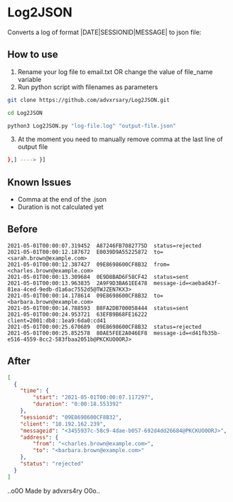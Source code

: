 # Log2JSON
Converts a log of format |DATE|SESSIONID|MESSAGE| to json file:

## How to use

1. Rename your log file to email.txt OR change the value of file_name variable
2. Run python script with filenames as parameters

```bash
git clone https://github.com/advxrsary/Log2JSON.git

cd Log2JSON

python3 Log2JSON.py "log-file.log" "output-file.json"
```
3. At the moment you need to manually remove comma at the last line of output file
```bash
},] ----> }]
```

## Known Issues
+ Comma at the end of the .json
+ Duration is not calculated yet

## Before
```log
2021-05-01T00:00:07.319452  A87246FB7082775D  status=rejected
2021-05-01T00:00:12.187672  E0039D9A55225872  to=<sarah.brown@example.com>
2021-05-01T00:00:12.387427  09E8698600CF8B32  from=<charles.brown@example.com>
2021-05-01T00:00:13.309684  0E9D8BAD6F58CF42  status=sent
2021-05-01T00:00:13.963835  2A9F9D3BA61EE478  message-id=<aebad43f-81ea-4ced-9edb-d1a6ac7552d5@TWJZEN7KX3>
2021-05-01T00:00:14.178614  09E8698600CF8B32  to=<barbara.brown@example.com>
2021-05-01T00:00:14.788593  B8FA2DB700058444  status=sent
2021-05-01T00:00:24.953721  63EFB9B68FE16222  client=2001:db8::1ea9:6da0:cd41
2021-05-01T00:00:25.670689  09E8698600CF8B32  status=rejected
2021-05-01T00:00:25.852578  80AE5FEE2A046EF8  message-id=<d41fb35b-e516-4559-8cc2-583fbaa2051b@PKCKUO0ORJ>
```
## After
```json
[
  {
    "time": {
        "start": "2021-05-01T00:00:07.117297",
        "duration": "0:00:18.553392"
    },
    "sessionid": "09E8698600CF8B32",
    "client": "10.192.162.239",
    "messageid": "<3455937c-58c9-4dae-b057-692d4dd26684@PKCKUO0ORJ>",
    "address": {
        "from": "<charles.brown@example.com>",
        "to": "<barbara.brown@example.com>"
    },
    "status": "rejected"
  }
]
```


..o0O Made by advxrs4ry O0o..
